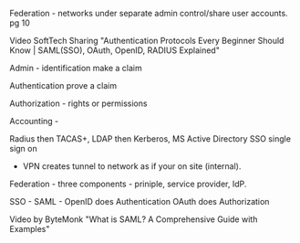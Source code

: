 Federation - networks under separate admin control/share user accounts. pg 10

Video SoftTech Sharing "Authentication Protocols Every Beginner Should Know | SAML(SSO), OAuth, OpenID, RADIUS Explained"

Admin - identification make a claim

Authentication prove a claim

Authorization - rights or permissions

Accounting -

Radius then TACAS+, LDAP then Kerberos, MS Active Directory SSO single sign on

- VPN creates tunnel to network as if your on site (internal).

Federation - three components -  priniple, service provider, IdP.

SSO - 
SAML - 
OpenID does Authentication
OAuth does Authorization

Video by ByteMonk "What is SAML? A Comprehensive Guide with Examples"


